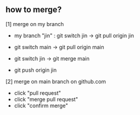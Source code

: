 ## how to merge?

[1] merge on my branch
- my branch "jin"
: git switch jin -> git pull origin jin 

- git switch main -> git pull origin main

- git switch jin -> git merge main

- git push origin jin

[2] merge on main branch
on github.com
- click "pull request"
- click "merge pull request"
- click "confirm merge"







